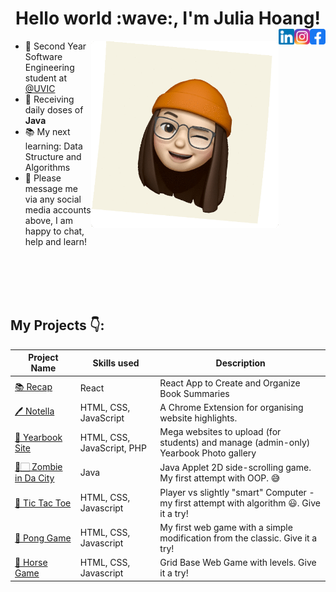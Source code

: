 <div align='center'><h1>Hello world :wave:,  I'm Julia Hoang!
<a href="https://www.facebook.com/juliahoangg/" target="_blank" rel="nofollow"><img align="right" alt="JuliaHoang's Facebook" width="25px" src="https://github.com/julhoang/julhoang/blob/main/social_media_icons/facebook_icon_130940.png"/></a><a href="https://www.instagram.com/julia_hoang" target="_blank" rel="nofollow"><img align="right" alt="JuliaHoang's Insta" width="25px" src="https://github.com/julhoang/julhoang/blob/main/social_media_icons/Instagram_icon.png"/></a><a href="https://www.linkedin.com/in/juliahoang/" target="_blank" rel="nofollow"><img align="right" alt="JuliaHoang's LinkedIn" width="25px" src="https://github.com/julhoang/julhoang/blob/main/social_media_icons/linkedin%20icon.png"/></a></h1></div>



<img src='https://github.com/julhoang/julhoang/blob/main/memoji-gif-2.gif' 
     width="300" 
     height="300"
     align='right'>


- 🏫 Second Year Software Engineering student at <a href="https://uvic.ca/">@UVIC</a>
- 🌱 Receiving daily doses of **Java**
- 📚 My next learning: Data Structure and Algorithms
- 💬 Please message me via any social media accounts above, I am happy to chat, help and learn!

<br />
<br />
<br />
<br />

<!-- start work project section -->

## My Projects 👇:
<table>
  <thead>
    <tr>
      <th>Project Name</th>
      <th>Skills used</th>
      <th>Description</th>
    </tr>
  </thead>
  <tbody>
     <tr>
      <td><a href='https://github.com/julhoang/recap'>📚 Recap</a></td>
      <td>React</td>
      <td>React App to Create and Organize Book Summaries</td>
    </tr>
    <tr>
      <td><a href='https://github.com/julhoang/Notella'>🖊️ Notella</a></td>
      <td>HTML, CSS, JavaScript</td>
      <td>A Chrome Extension for organising website highlights.</td>
    </tr>
    <tr>
      <td><a href='https://github.com/julhoang/yearbook_site'>📸 Yearbook Site</a></td>
      <td>HTML, CSS, JavaScript, PHP</td>
      <td>Mega websites to upload (for students) and manage (admin-only) Yearbook Photo gallery</td>
    </tr>
    <tr>
      <td><a href="https://github.com/julhoang/ZombieGame">🧟🏻 Zombie in Da City</a></td>
      <td>Java</td>
      <td>Java Applet 2D side-scrolling game. My first attempt with OOP. 😅</td>
    </tr>
    <tr>
      <td><a href='https://julhoang.github.io/exercise8/'>🏁 Tic Tac Toe</a></td>
      <td>HTML, CSS, Javascript</td>
      <td>Player vs slightly "smart" Computer - my first attempt with algorithm 😃. Give it a try!</td>
    </tr>
    <tr>
      <td><a href="https://julhoang.github.io/exercise9/">🏓 Pong Game</a></td>
      <td>HTML, CSS, Javascript</td>
      <td>My first web game with a simple modification from the classic. Give it a try!</td>
    </tr>
    <tr>
      <td><a href="https://julhoang.github.io/exercise10/">🏇 Horse Game</a></td>
      <td>HTML, CSS, Javascript</td>
      <td>Grid Base Web Game with levels. Give it a try!</td>
    </tr>
  </tbody>
</table>

<br />
<br />
<!-- 
<details>
  <summary>Other Goodies</summary>
  ![Profile views](https://gpvc.arturio.dev/julhoang)
  
  ![Top Langs](https://github-readme-stats.vercel.app/api/top-langs/?username=julhoang&layout=compact)
  
 </details> -->





